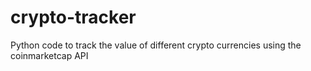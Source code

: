 # crypto-tracker
Python code to track the value of different crypto currencies using the coinmarketcap API
